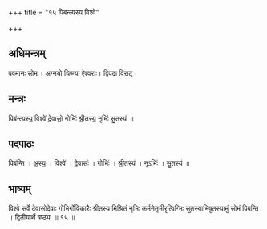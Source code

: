 +++
title = "१५ पिबन्त्यस्य विश्वे"

+++
## अधिमन्त्रम्
पवमानः सोमः। अग्नयो धिष्ण्या ऐश्वराः। द्विपदा विराट्।

## मन्त्रः
पिब॑न्त्यस्य॒ विश्वे॑ दे॒वासो॒ गोभिः॑ श्री॒तस्य॒ नृभिः॑ सु॒तस्य॑ ॥

## पदपाठः
पिब॑न्ति । अ॒स्य॒ । विश्वे॑ । दे॒वासः॑ । गोभिः॑ । श्री॒तस्य॑ । नृऽभिः॑ । सु॒तस्य॑ ॥

## भाष्यम्
विश्वे सर्वे देवासोदेवाः गोभिर्गोविकारैः श्रीतस्य मिश्रितं नृभिः कर्मनेतृभीरृत्विग्भिः सुतस्याभिषुतस्यामुं सोमं पिबन्ति । द्वितीयार्थे षष्ठ्यः ॥ १५ ॥